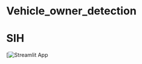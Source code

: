 # Vehicle_owner_detection

# SIH

[![Streamlit App](https://dhairyashil-g-vehicle-owner-detection-main-4yz9y1.streamlitapp.com/)
